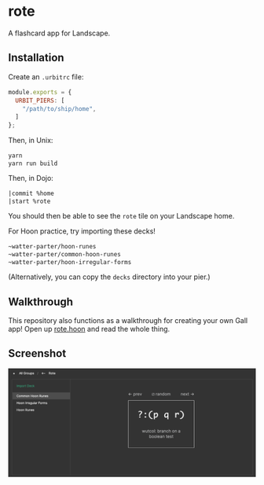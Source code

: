 # rote

A flashcard app for Landscape.

## Installation

Create an `.urbitrc` file:

```js
module.exports = {
  URBIT_PIERS: [
    "/path/to/ship/home",
  ]
};
```

Then, in Unix:

```
yarn
yarn run build
```

Then, in Dojo:

```
|commit %home
|start %rote
```

You should then be able to see the `rote` tile on your Landscape home.

For Hoon practice, try importing these decks!

```
~watter-parter/hoon-runes
~watter-parter/common-hoon-runes
~watter-parter/hoon-irregular-forms
```

(Alternatively, you can copy the `decks` directory into your pier.)

## Walkthrough

This repository also functions as a walkthrough for creating your own Gall
app! Open up [rote.hoon](urbit/app/rote.hoon) and read the whole thing.

## Screenshot

![screenshot](rote.png)
